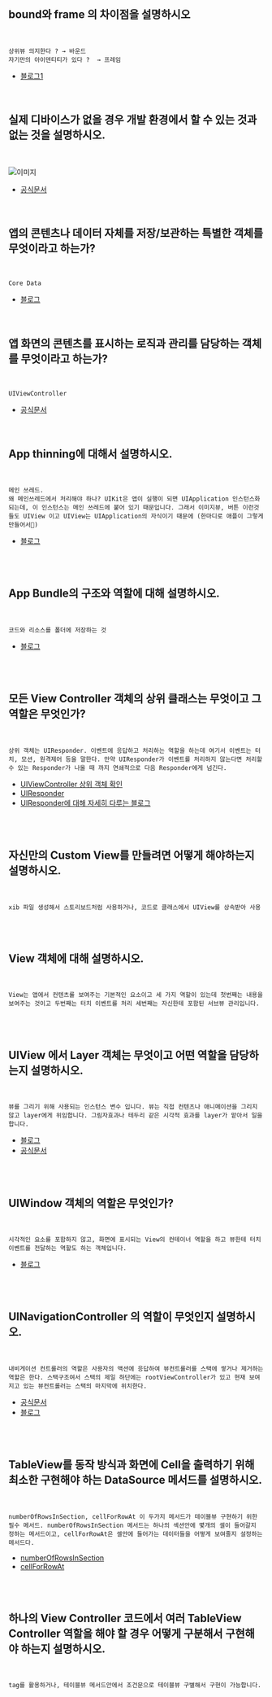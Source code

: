 ## bound와 frame 의 차이점을 설명하시오
<br>

    상위뷰 의지한다 ? → 바운드
    자기만의 아이덴티티가 있다 ?  → 프레임

- [블로그1](https://zeddios.tistory.com/203)
<br>

## 실제 디바이스가 없을 경우 개발 환경에서 할 수 있는 것과 없는 것을 설명하시오.
<br>

![이미지](https://user-images.githubusercontent.com/67938946/154877256-6b20ca74-dda6-4d74-87be-07e6c1af6eef.png)

- [공식문서](https://developer.apple.com/library/archive/documentation/IDEs/Conceptual/iOS_Simulator_Guide/TestingontheiOSSimulator/TestingontheiOSSimulator.html)
<br>

## 앱의 콘텐츠나 데이터 자체를 저장/보관하는 특별한 객체를 무엇이라고 하는가?
<br>
    
    Core Data

- [블로그](https://zeddios.tistory.com/987)
<br>

## 앱 화면의 콘텐츠를 표시하는 로직과 관리를 담당하는 객체를 무엇이라고 하는가?
<br>

    UIViewController

- [공식문서](https://developer.apple.com/library/archive/featuredarticles/ViewControllerPGforiPhoneOS/index.html#//apple_ref/doc/uid/TP40007457-CH2-SW1)
<br>

## App thinning에 대해서 설명하시오.
<br>

    메인 쓰레드.
    왜 메인쓰레드에서 처리해야 하나? UIKit은 앱이 실행이 되면 UIApplication 인스턴스화 되는데, 이 인스턴스는 메인 쓰레드에 붙어 있기 때문입니다. 그래서 이미지뷰, 버튼 이런것들도 UIView 이고 UIView는 UIApplication의 자식이기 때문에 (한마디로 애플이 그렇게 만들어서🤬)
    
- [블로그](https://zeddios.tistory.com/519)
<br>
<br>

## App Bundle의 구조와 역할에 대해 설명하시오.
<br>

    코드와 리소스를 폴더에 저장하는 것

- [블로그](https://sihyungyou.github.io/iOS-app-bundle/)
<br>
<br>

## 모든 View Controller 객체의 상위 클래스는 무엇이고 그 역할은 무엇인가?
<br>

    상위 객체는 UIResponder. 이벤트에 응답하고 처리하는 역할을 하는데 여기서 이벤트는 터치, 모션, 원격제어 등을 말한다. 만약 UIResponder가 이벤트를 처리하지 않는다면 처리할 수 있는 Responder가 나올 때 까지 연쇄적으로 다음 Responder에게 넘긴다.

- [UIViewController 상위 객체 확인](https://developer.apple.com/documentation/uikit/uiviewcontroller)
- [UIResponder](https://developer.apple.com/documentation/uikit/uiresponder)
- [UIResponder에 대해 자세히 다루는 블로그](https://jcsoohwancho.github.io/2019-07-25-Responder%EC%99%80-Responder-Chain,-%EA%B7%B8%EB%A6%AC%EA%B3%A0-First-Responder/)

<br>
<br>

## 자신만의 Custom View를 만들려면 어떻게 해야하는지 설명하시오.
<br>

    xib 파일 생성해서 스토리보드처럼 사용하거나, 코드로 클래스에서 UIView를 상속받아 사용

<br>
<br>

## View 객체에 대해 설명하시오.
<br>

    View는 앱에서 컨텐츠롤 보여주는 기본적인 요소이고 세 가지 역할이 있는데 첫번째는 내용을 보여주는 것이고 두번째는 터치 이벤트를 처리 세번째는 자신한테 포함된 서브뷰 관리입니다.

<br>
<br>

## UIView 에서 Layer 객체는 무엇이고 어떤 역할을 담당하는지 설명하시오.
<br>

    뷰를 그리기 위해 사용되는 인스턴스 변수 입니다. 뷰는 직접 컨텐츠나 애니메이션을 그리지 않고 layer에게 위임합니다. 그림자효과나 테두리 같은 시각적 효과를 layer가 맡아서 일을 합니다.

- [블로그](https://babbab2.tistory.com/53)
- [공식문서](https://developer.apple.com/documentation/uikit/uiview/1622436-layer)
<br>
<br>

## UIWindow 객체의 역할은 무엇인가?
<br>

    시각적인 요소를 포함하지 않고, 화면에 표시되는 View의 컨테이너 역할을 하고 뷰한테 터치 이벤트를 전달하는 역할도 하는 객체입니다.

- [블로그](https://woozzang.tistory.com/143)
<br>
<br>

## UINavigationController 의 역할이 무엇인지 설명하시오.
<br>

    내비게이션 컨트롤러의 역할은 사용자의 액션에 응답하여 뷰컨트롤러를 스택에 쌓거나 제거하는 역할은 한다. 스택구조여서 스택의 제일 하단에는 rootViewController가 있고 현재 보여지고 있는 뷰컨트롤러는 스택의 마지막에 위치한다.

- [공식문서](https://developer.apple.com/documentation/uikit/uinavigationcontroller)
- [블로그](https://ttuk-ttak.tistory.com/49)

<br>
<br>

## TableView를 동작 방식과 화면에 Cell을 출력하기 위해 최소한 구현해야 하는 DataSource 메서드를 설명하시오.
<br>

    numberOfRowsInSection, cellForRowAt 이 두가지 메서드가 테이블뷰 구현하기 위한 필수 메서드. numberOfRowsInSection 메서드는 하나의 섹션안에 몇개의 셀이 들어갈지 정하는 메서드이고, cellForRowAt은 셀안에 들어가는 데이터들을 어떻게 보여줄지 설정하는 메서드다.
- [numberOfRowsInSection](https://developer.apple.com/documentation/uikit/uitableviewdatasource/1614931-tableview)
- [cellForRowAt](https://developer.apple.com/documentation/uikit/uitableviewdatasource/1614861-tableview)

<br>
<br>

## 하나의 View Controller 코드에서 여러 TableView Controller 역할을 해야 할 경우 어떻게 구분해서 구현해야 하는지 설명하시오.
<br>

    tag를 활용하거나, 테이블뷰 메서드안에서 조건문으로 테이블뷰 구별해서 구현이 가능합니다.

<br>
<br>
